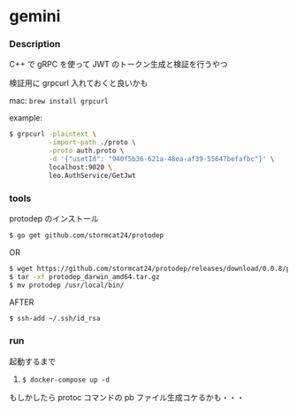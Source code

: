 # gemini

### Description

C++ で gRPC を使って JWT のトークン生成と検証を行うやつ

検証用に grpcurl 入れておくと良いかも

mac: `brew install grpcurl`

example:

```sh
$ grpcurl -plaintext \
          -import-path ./proto \
          -proto auth.proto \
          -d '{"usetId": "940f5b36-621a-48ea-af39-55647befafbc"}' \
          localhost:9020 \
          leo.AuthService/GetJwt
```

### tools

protodep のインストール

```sh
$ go get github.com/stormcat24/protodep
```

OR

```sh
$ wget https://github.com/stormcat24/protodep/releases/download/0.0.8/protodep_darwin_amd64.tar.gz
$ tar -xf protodep_darwin_amd64.tar.gz
$ mv protodep /usr/local/bin/
```

AFTER

```sh
$ ssh-add ~/.ssh/id_rsa
```

### run

起動するまで

1. `$ docker-compose up -d`

もしかしたら protoc コマンドの pb ファイル生成コケるかも・・・
